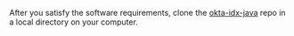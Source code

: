 After you satisfy the software requirements, clone the
[okta-idx-java](https://github.com/okta/okta-idx-java)
repo in a local directory on your computer.
